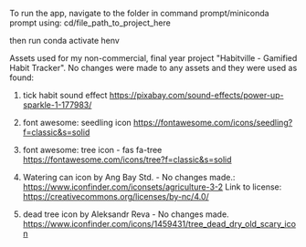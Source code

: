 To run the app, navigate to the folder in command prompt/miniconda prompt using:
cd/file_path_to_project_here

then run conda activate henv


Assets used for my non-commercial, final year project "Habitville - Gamified Habit Tracker". No changes were made to any assets and they were used as found:

1) tick habit sound effect
https://pixabay.com/sound-effects/power-up-sparkle-1-177983/

2) font awesome: seedling icon
https://fontawesome.com/icons/seedling?f=classic&s=solid

3) font awesome: tree icon - fas fa-tree
https://fontawesome.com/icons/tree?f=classic&s=solid 

4) Watering can icon by Ang Bay Std. - No changes made.:
https://www.iconfinder.com/iconsets/agriculture-3-2
Link to license: https://creativecommons.org/licenses/by-nc/4.0/

5) dead tree icon by Aleksandr Reva -  No changes made.
https://www.iconfinder.com/icons/1459431/tree_dead_dry_old_scary_icon